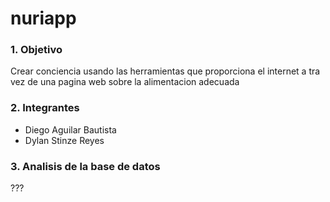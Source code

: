 # nuriapp
### 1. Objetivo
Crear conciencia usando las herramientas que proporciona el internet a tra vez de una pagina web sobre la alimentacion adecuada

### 2. Integrantes
- Diego Aguilar Bautista 
- Dylan Stinze Reyes

### 3. Analisis de la base de datos
???
